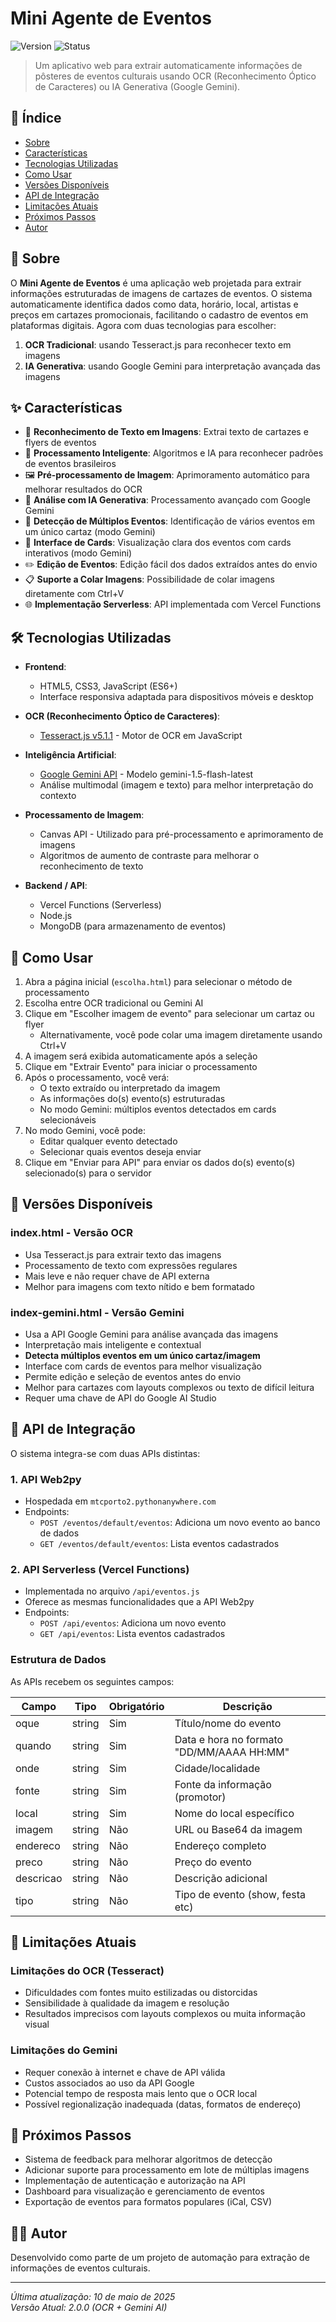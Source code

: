 # Mini Agente de Eventos

![Version](https://img.shields.io/badge/version-2.0.0-blue.svg)
![Status](https://img.shields.io/badge/status-active-success.svg)

> Um aplicativo web para extrair automaticamente informações de pôsteres de eventos culturais usando OCR (Reconhecimento Óptico de Caracteres) ou IA Generativa (Google Gemini).

## 📝 Índice

- [Sobre](#sobre)
- [Características](#características)
- [Tecnologias Utilizadas](#tecnologias)
- [Como Usar](#como-usar)
- [Versões Disponíveis](#versões)
- [API de Integração](#api)
- [Limitações Atuais](#limitações)
- [Próximos Passos](#próximos-passos)
- [Autor](#autor)

## 🧐 Sobre <a name="sobre"></a>

O **Mini Agente de Eventos** é uma aplicação web projetada para extrair informações estruturadas de imagens de cartazes de eventos. O sistema automaticamente identifica dados como data, horário, local, artistas e preços em cartazes promocionais, facilitando o cadastro de eventos em plataformas digitais. Agora com duas tecnologias para escolher:

1. **OCR Tradicional**: usando Tesseract.js para reconhecer texto em imagens
2. **IA Generativa**: usando Google Gemini para interpretação avançada das imagens

## ✨ Características <a name="características"></a>

- 📸 **Reconhecimento de Texto em Imagens**: Extrai texto de cartazes e flyers de eventos
- 🧠 **Processamento Inteligente**: Algoritmos e IA para reconhecer padrões de eventos brasileiros
- 🖼️ **Pré-processamento de Imagem**: Aprimoramento automático para melhorar resultados do OCR
- 🤖 **Análise com IA Generativa**: Processamento avançado com Google Gemini
- 🎯 **Detecção de Múltiplos Eventos**: Identificação de vários eventos em um único cartaz (modo Gemini)
- 🎨 **Interface de Cards**: Visualização clara dos eventos com cards interativos (modo Gemini)
- ✏️ **Edição de Eventos**: Edição fácil dos dados extraídos antes do envio
- 📋 **Suporte a Colar Imagens**: Possibilidade de colar imagens diretamente com Ctrl+V
- 🌐 **Implementação Serverless**: API implementada com Vercel Functions

## 🛠️ Tecnologias Utilizadas <a name="tecnologias"></a>

- **Frontend**:
  - HTML5, CSS3, JavaScript (ES6+)
  - Interface responsiva adaptada para dispositivos móveis e desktop

- **OCR (Reconhecimento Óptico de Caracteres)**:
  - [Tesseract.js v5.1.1](https://github.com/naptha/tesseract.js) - Motor de OCR em JavaScript

- **Inteligência Artificial**:
  - [Google Gemini API](https://ai.google.dev/gemini-api) - Modelo gemini-1.5-flash-latest
  - Análise multimodal (imagem e texto) para melhor interpretação do contexto

- **Processamento de Imagem**:
  - Canvas API - Utilizado para pré-processamento e aprimoramento de imagens
  - Algoritmos de aumento de contraste para melhorar o reconhecimento de texto

- **Backend / API**:
  - Vercel Functions (Serverless)
  - Node.js
  - MongoDB (para armazenamento de eventos)

## 🏁 Como Usar <a name="como-usar"></a>

1. Abra a página inicial (`escolha.html`) para selecionar o método de processamento
2. Escolha entre OCR tradicional ou Gemini AI
3. Clique em "Escolher imagem de evento" para selecionar um cartaz ou flyer
   - Alternativamente, você pode colar uma imagem diretamente usando Ctrl+V
4. A imagem será exibida automaticamente após a seleção
5. Clique em "Extrair Evento" para iniciar o processamento
6. Após o processamento, você verá:
   - O texto extraído ou interpretado da imagem
   - As informações do(s) evento(s) estruturadas
   - No modo Gemini: múltiplos eventos detectados em cards selecionáveis
7. No modo Gemini, você pode:
   - Editar qualquer evento detectado
   - Selecionar quais eventos deseja enviar
8. Clique em "Enviar para API" para enviar os dados do(s) evento(s) selecionado(s) para o servidor

## 🔄 Versões Disponíveis <a name="versões"></a>

### index.html - Versão OCR
- Usa Tesseract.js para extrair texto das imagens
- Processamento de texto com expressões regulares
- Mais leve e não requer chave de API externa
- Melhor para imagens com texto nítido e bem formatado

### index-gemini.html - Versão Gemini
- Usa a API Google Gemini para análise avançada das imagens
- Interpretação mais inteligente e contextual
- **Detecta múltiplos eventos em um único cartaz/imagem**
- Interface com cards de eventos para melhor visualização
- Permite edição e seleção de eventos antes do envio
- Melhor para cartazes com layouts complexos ou texto de difícil leitura
- Requer uma chave de API do Google AI Studio

## 🔌 API de Integração <a name="api"></a>

O sistema integra-se com duas APIs distintas:

### 1. API Web2py
- Hospedada em `mtcporto2.pythonanywhere.com`
- Endpoints:
  - `POST /eventos/default/eventos`: Adiciona um novo evento ao banco de dados
  - `GET /eventos/default/eventos`: Lista eventos cadastrados

### 2. API Serverless (Vercel Functions)
- Implementada no arquivo `/api/eventos.js`
- Oferece as mesmas funcionalidades que a API Web2py
- Endpoints:
  - `POST /api/eventos`: Adiciona um novo evento
  - `GET /api/eventos`: Lista eventos cadastrados

### Estrutura de Dados

As APIs recebem os seguintes campos:

| Campo      | Tipo   | Obrigatório | Descrição                       |
|------------|--------|-------------|----------------------------------|
| oque       | string | Sim         | Título/nome do evento            |
| quando     | string | Sim         | Data e hora no formato "DD/MM/AAAA HH:MM" |
| onde       | string | Sim         | Cidade/localidade                |
| fonte      | string | Sim         | Fonte da informação (promotor)   |
| local      | string | Sim         | Nome do local específico         |
| imagem     | string | Não         | URL ou Base64 da imagem          |
| endereco   | string | Não         | Endereço completo                |
| preco      | string | Não         | Preço do evento                  |
| descricao  | string | Não         | Descrição adicional              |
| tipo       | string | Não         | Tipo de evento (show, festa etc) |

## 🚧 Limitações Atuais <a name="limitações"></a>

### Limitações do OCR (Tesseract)
- Dificuldades com fontes muito estilizadas ou distorcidas
- Sensibilidade à qualidade da imagem e resolução
- Resultados imprecisos com layouts complexos ou muita informação visual

### Limitações do Gemini
- Requer conexão à internet e chave de API válida
- Custos associados ao uso da API Google
- Potencial tempo de resposta mais lento que o OCR local
- Possível regionalização inadequada (datas, formatos de endereço)

## 🚀 Próximos Passos <a name="próximos-passos"></a>

- Sistema de feedback para melhorar algoritmos de detecção
- Adicionar suporte para processamento em lote de múltiplas imagens
- Implementação de autenticação e autorização na API
- Dashboard para visualização e gerenciamento de eventos
- Exportação de eventos para formatos populares (iCal, CSV)

## 👨‍💻 Autor <a name="autor"></a>

Desenvolvido como parte de um projeto de automação para extração de informações de eventos culturais.

---

*Última atualização: 10 de maio de 2025*  
*Versão Atual: 2.0.0 (OCR + Gemini AI)*